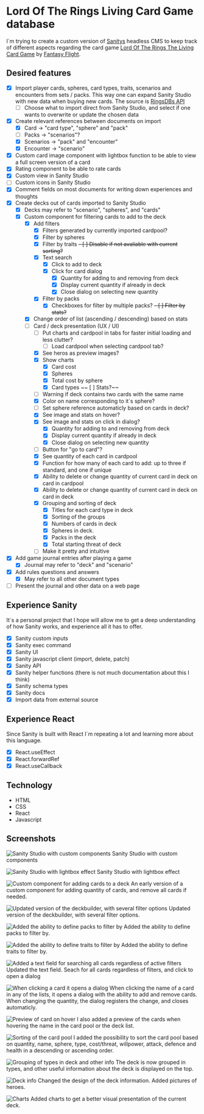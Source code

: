 # Lord Of The Rings Living Card Game database

I´m trying to create a custom version of [Sanitys](https://www.sanity.io) headless CMS to keep track of different aspects regarding the card game [Lord Of The Rings The Living Card Game](https://www.fantasyflightgames.com/en/products/the-lord-of-the-rings-the-card-game/) by [Fantasy Flight](https://www.fantasyflightgames.com/en/index/).

## Desired features
- [x] Import player cards, spheres, card types, traits, scenarios and encounters from sets / packs. This way one can expand Sanity Studio with new data when buying new cards. The source is [RingsDBs API](https://ringsdb.com/api/)
  - [ ] Choose what to import direct from Sanity Studio, and select if one wants to overwrite or update the chosen data
- [x] Create relevant references between documents on import
  - [x] Card -> "card type", "sphere" and "pack"
  - [ ] Packs -> "scenarios"?
  - [x] Scenarios -> "pack" and "encounter"
  - [x] Encounter -> "scenario" 
- [x] Custom card image component with lightbox function to be able to view a full screen version of a card
- [x] Rating component to be able to rate cards
- [x] Custom view in Sanity Studio
- [ ] Custom icons in Sanity Studio
- [x] Comment fields on most documents for writing down experiences and thoughts
- [x] Create decks out of cards imported to Sanity Studio
  - [x] Decks may refer to "scenario", "spheres", and "cards"
  - [x] Custom component for filtering cards to add to the deck
    - [x] Add filters
      - [x] Filters generated by currently imported cardpool?
      - [x] Filter by spheres
      - [x] Filter by traits
        ~~- [ ] Disable if not avaliable with current sorting?~~
      - [x] Text search
        - [x] Click to add to deck
        - [x] Click for card dialog
          - [x] Quantity for adding to and removing from deck
          - [x] Display current quantity if already in deck
          - [x] Close dialog on selecting new quantity
      - [x] Filter by packs
        - [x] Checkboxes for filter by multiple packs?
      ~~- [ ] Filter by stats?~~
    - [x] Change order of list (ascending / descending) based on stats
    - [ ] Card / deck presentation (UX / UI)
      - [ ] Put charts and cardpool in tabs for faster initial loading and less clutter?
        - [ ] Load cardpool when selecting cardpool tab? 
      - [x] See heros as preview images?
      - [x] Show charts
        - [x] Card cost
        - [x] Spheres
        - [x] Total cost by sphere
        - [x] Card types
       ~~ [ ] Stats?~~
      - [ ] Warning if deck contains two cards with the same name
      - [x] Color on name corresponding to it´s sphere?
      - [ ] Set sphere reference automaticly based on cards in deck?
      - [x] See image and stats on hover?
      - [x] See image and stats on click in dialog?
        - [x] Quantity for adding to and removing from deck
        - [x] Display current quantity if already in deck
        - [x] Close dialog on selecting new quantity
      - [ ] Button for "go to card"?
      - [x] See quantity of each card in cardpool
      - [x] Function for how many of each card to add: up to three if standard, and one if unique
      - [x] Ability to delete or change quantity of current card in deck on card in cardpool
      - [x] Ability to delete or change quantity of current card in deck on card in deck
      - [x] Grouping and sorting of deck
        - [x] Titles for each card type in deck
        - [x] Sorting of the groups 
        - [x] Numbers of cards in deck
        - [x] Spheres in deck.
        - [x] Packs in the deck
        - [x] Total starting threat of deck
      - [ ] Make it pretty and intuitive 
- [x] Add game journal entries after playing a game
  - [x] Journal may refer to "deck" and "scenario"
- [x] Add rules questions and answers
  - [x]  May refer to all other document types
- [ ] Present the journal and other data on a web page

## Experience Sanity
It´s a personal project that I hope will allow me to get a deep understanding of how Sanity works, and experience all it has to offer.

- [x] Sanity custom inputs
- [x] Sanity exec command
- [x] Sanity UI
- [x] Sanity javascript client (import, delete, patch)
- [x] Sanity API
- [x] Sanity helper functions (there is not much documentation about this I think)
- [x] Sanity schema types
- [x] Sanity docs
- [x] Import data from external source

## Experience React
Since Sanity is built with React I´m repeating a lot and learning more about this language.

- [x] React.useEffect
- [x] React.forwardRef
- [x] React.useCallback

## Technology
- HTML
- CSS
- React
- Javascript

## Screenshots
![Sanity Studio with custom components](https://res.cloudinary.com/mikkesblogg/image/upload/v1649187927/Samples/Skjermbilde_2022-04-05_kl._21.42.17_zgngfh.png)
Sanity Studio with custom components

![Sanity Studio with lightbox effect](https://res.cloudinary.com/mikkesblogg/image/upload/v1649188200/Samples/Skjermbilde_2022-04-05_kl._21.48.19_ewc4jg.png)
Sanity Studio with lightbox effect

![Custom component for adding cards to a deck](https://res.cloudinary.com/mikkesblogg/image/upload/v1649576842/Samples/Skjermbilde_2022-04-10_kl._09.45.27_p7ll0v.png)
An early version of a custom component for adding quantity of cards, and remove all cards if needed.

![Updated version of the deckbuilder, with several filter options](https://res.cloudinary.com/mikkesblogg/image/upload/v1649854279/Samples/Skjermbilde_2022-04-13_kl._14.46.23_eecjke.png)
Updated version of the deckbuilder, with several filter options.

![Added the ability to define packs to filter by](https://res.cloudinary.com/mikkesblogg/image/upload/v1649854279/Samples/Skjermbilde_2022-04-13_kl._14.46.55_hk5nbq.png)
Added the ability to define packs to filter by.

![Added the ability to define traits to filter by](https://res.cloudinary.com/mikkesblogg/image/upload/v1650184579/Samples/Skjermbilde_2022-04-17_kl._10.33.57_xv4hzn.png)
Added the ability to define traits to filter by.

![Added a text field for searching all cards regardless of active filters](https://res.cloudinary.com/mikkesblogg/image/upload/v1650613396/Samples/Skjermbilde_2022-04-22_kl._09.42.11_iyjesm.png)
Updated the text field. Seach for all cards regardless of filters, and click to open a dialog

![When clicking a card it opens a dialog](https://res.cloudinary.com/mikkesblogg/image/upload/v1650613396/Samples/Skjermbilde_2022-04-22_kl._09.40.58_yspihy.png)
When clicking the name of a card in any of the lists, it opens a dialog with the ability to add and remove cards. When changing the quantity, the dialog registers the change, and closes automaticly.

![Preview of card on hover](https://res.cloudinary.com/mikkesblogg/image/upload/v1650613396/Samples/Skjermbilde_2022-04-22_kl._09.40.37_xdrxan.png)
I also added a preview of the cards when hovering the name in the card pool or the deck list.

![Sorting of the card pool](https://res.cloudinary.com/mikkesblogg/image/upload/v1650613396/Samples/Skjermbilde_2022-04-22_kl._09.41.45_z4kop7.png)
I added the possibility to sort the card pool based on quantity, name, sphere, type, cost/threat, willpower, attack, defence and health in a descending or ascending order.

![Grouping of types in deck and other info](https://res.cloudinary.com/mikkesblogg/image/upload/v1650624218/Samples/Skjermbilde_2022-04-22_kl._12.43.32_hgu9kz.png)
The deck is now grouped in types, and other useful information about the deck is displayed on the top.

![Deck info](https://res.cloudinary.com/mikkesblogg/image/upload/v1651486373/Samples/Skjermbilde_2022-05-02_kl._12.10.50_ubv8ew.png)
Changed the design of the deck information. Added pictures of heroes.

![Charts](https://res.cloudinary.com/mikkesblogg/image/upload/v1651486373/Samples/Skjermbilde_2022-05-02_kl._12.11.18_voxyxh.png)
Added charts to get a better visual presentation of the current deck.